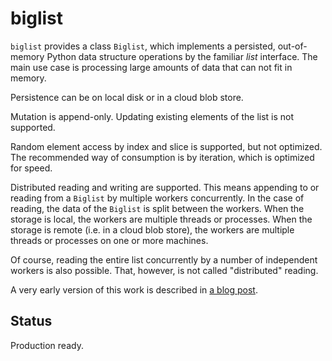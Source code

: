 # biglist

`biglist` provides a class `Biglist`, which implements a persisted, out-of-memory Python data structure operations by the familiar *list* interface. The main use case is processing large amounts of data that can not fit in memory.

Persistence can be on local disk or in a cloud blob store.

Mutation is append-only. Updating existing elements of the list is not supported.

Random element access by index and slice is supported, but not optimized. The recommended way of consumption is by iteration, which is optimized for speed.

Distributed reading and writing are supported. This means appending to or reading from a `Biglist` by multiple workers concurrently. In the case of reading, the data of the `Biglist` is split between the workers. When the storage is local, the workers are multiple threads or processes. When the storage is remote (i.e. in a cloud blob store), the workers are multiple threads or processes on one or more machines.

Of course, reading the entire list concurrently by a number of independent workers is also possible. That, however, is not called "distributed" reading.

A very early version of this work is described in [a blog post](https://zpz.github.io/blog/biglist/).

## Status

Production ready.
